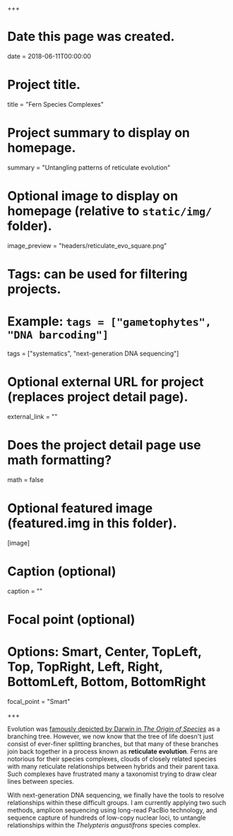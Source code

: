 +++
# Date this page was created.
date = 2018-06-11T00:00:00

# Project title.
title = "Fern Species Complexes"

# Project summary to display on homepage.
summary = "Untangling patterns of reticulate evolution"

# Optional image to display on homepage (relative to `static/img/` folder).
image_preview = "headers/reticulate_evo_square.png"

# Tags: can be used for filtering projects.
# Example: `tags = ["gametophytes", "DNA barcoding"]`
tags = ["systematics", "next-generation DNA sequencing"]

# Optional external URL for project (replaces project detail page).
external_link = ""

# Does the project detail page use math formatting?
math = false

# Optional featured image (featured.img in this folder).
[image]
  # Caption (optional)
  caption = ""

  # Focal point (optional)
  # Options: Smart, Center, TopLeft, Top, TopRight, Left, Right, BottomLeft, Bottom, BottomRight
  focal_point = "Smart"

+++

Evolution was <a href="https://en.wikipedia.org/wiki/Tree_of_life_(biology)#Darwin">famously depicted by Darwin in <i>The Origin of Species</i></a> as a branching tree. However, we now know that the tree of life doesn't just consist of ever-finer splitting branches, but that many of these branches join back together in a process known as __reticulate evolution__. Ferns are notorious for their species complexes, clouds of closely related species with many reticulate relationships between hybrids and their parent taxa. Such complexes have frustrated many a taxonomist trying to draw clear lines between species.

With next-generation DNA sequencing, we finally have the tools to resolve relationships within these difficult groups. I am currently applying two such methods, amplicon sequencing using long-read PacBio technology, and sequence capture of hundreds of low-copy nuclear loci, to untangle relationships within the *Thelypteris angustifrons* species complex.
